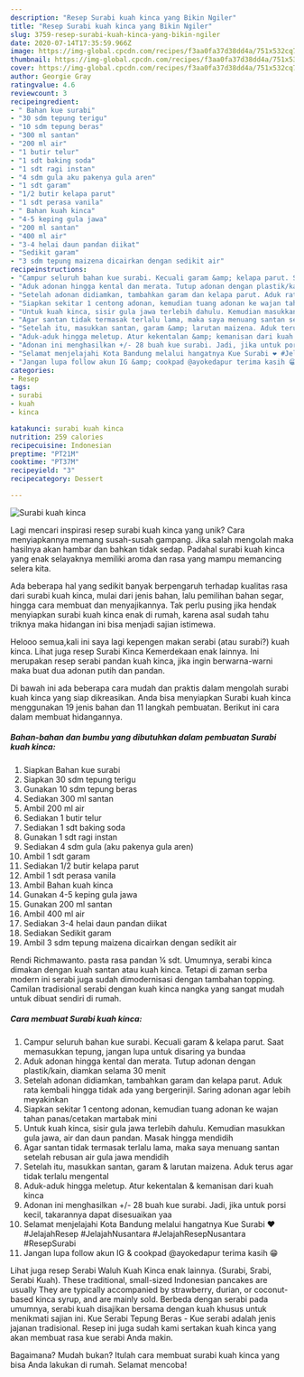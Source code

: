 ```yaml
---
description: "Resep Surabi kuah kinca yang Bikin Ngiler"
title: "Resep Surabi kuah kinca yang Bikin Ngiler"
slug: 3759-resep-surabi-kuah-kinca-yang-bikin-ngiler
date: 2020-07-14T17:35:59.966Z
image: https://img-global.cpcdn.com/recipes/f3aa0fa37d38dd4a/751x532cq70/surabi-kuah-kinca-foto-resep-utama.jpg
thumbnail: https://img-global.cpcdn.com/recipes/f3aa0fa37d38dd4a/751x532cq70/surabi-kuah-kinca-foto-resep-utama.jpg
cover: https://img-global.cpcdn.com/recipes/f3aa0fa37d38dd4a/751x532cq70/surabi-kuah-kinca-foto-resep-utama.jpg
author: Georgie Gray
ratingvalue: 4.6
reviewcount: 3
recipeingredient:
- " Bahan kue surabi"
- "30 sdm tepung terigu"
- "10 sdm tepung beras"
- "300 ml santan"
- "200 ml air"
- "1 butir telur"
- "1 sdt baking soda"
- "1 sdt ragi instan"
- "4 sdm gula aku pakenya gula aren"
- "1 sdt garam"
- "1/2 butir kelapa parut"
- "1 sdt perasa vanila"
- " Bahan kuah kinca"
- "4-5 keping gula jawa"
- "200 ml santan"
- "400 ml air"
- "3-4 helai daun pandan diikat"
- "Sedikit garam"
- "3 sdm tepung maizena dicairkan dengan sedikit air"
recipeinstructions:
- "Campur seluruh bahan kue surabi. Kecuali garam &amp; kelapa parut. Saat memasukkan tepung, jangan lupa untuk disaring ya bundaa"
- "Aduk adonan hingga kental dan merata. Tutup adonan dengan plastik/kain, diamkan selama 30 menit"
- "Setelah adonan didiamkan, tambahkan garam dan kelapa parut. Aduk rata kembali hingga tidak ada yang bergerinjil. Saring adonan agar lebih meyakinkan"
- "Siapkan sekitar 1 centong adonan, kemudian tuang adonan ke wajan tahan panas/cetakan martabak mini"
- "Untuk kuah kinca, sisir gula jawa terlebih dahulu. Kemudian masukkan gula jawa, air dan daun pandan. Masak hingga mendidih"
- "Agar santan tidak termasak terlalu lama, maka saya menuang santan setelah rebusan air gula jawa mendidih"
- "Setelah itu, masukkan santan, garam &amp; larutan maizena. Aduk terus agar tidak terlalu mengental"
- "Aduk-aduk hingga meletup. Atur kekentalan &amp; kemanisan dari kuah kinca"
- "Adonan ini menghasilkan +/- 28 buah kue surabi. Jadi, jika untuk porsi kecil, takarannya dapat disesuaikan yaa"
- "Selamat menjelajahi Kota Bandung melalui hangatnya Kue Surabi ❤️ #JelajahResep #JelajahNusantara #JelajahResepNusantara #ResepSurabi"
- "Jangan lupa follow akun IG &amp; cookpad @ayokedapur terima kasih 😁"
categories:
- Resep
tags:
- surabi
- kuah
- kinca

katakunci: surabi kuah kinca 
nutrition: 259 calories
recipecuisine: Indonesian
preptime: "PT21M"
cooktime: "PT37M"
recipeyield: "3"
recipecategory: Dessert

---
```



![Surabi kuah kinca](https://img-global.cpcdn.com/recipes/f3aa0fa37d38dd4a/751x532cq70/surabi-kuah-kinca-foto-resep-utama.jpg)

Lagi mencari inspirasi resep surabi kuah kinca yang unik? Cara menyiapkannya memang susah-susah gampang. Jika salah mengolah maka hasilnya akan hambar dan bahkan tidak sedap. Padahal surabi kuah kinca yang enak selayaknya memiliki aroma dan rasa yang mampu memancing selera kita.

Ada beberapa hal yang sedikit banyak berpengaruh terhadap kualitas rasa dari surabi kuah kinca, mulai dari jenis bahan, lalu pemilihan bahan segar, hingga cara membuat dan menyajikannya. Tak perlu pusing jika hendak menyiapkan surabi kuah kinca enak di rumah, karena asal sudah tahu triknya maka hidangan ini bisa menjadi sajian istimewa.

Helooo semua,kali ini saya lagi kepengen makan serabi (atau surabi?) kuah kinca. Lihat juga resep Surabi Kinca Kemerdekaan enak lainnya. Ini merupakan resep serabi pandan kuah kinca, jika ingin berwarna-warni maka buat dua adonan putih dan pandan.


Di bawah ini ada beberapa cara mudah dan praktis dalam mengolah surabi kuah kinca yang siap dikreasikan. Anda bisa menyiapkan Surabi kuah kinca menggunakan 19 jenis bahan dan 11 langkah pembuatan. Berikut ini cara dalam membuat hidangannya.

<!--inarticleads1-->

##### Bahan-bahan dan bumbu yang dibutuhkan dalam pembuatan Surabi kuah kinca:

1. Siapkan  Bahan kue surabi
1. Siapkan 30 sdm tepung terigu
1. Gunakan 10 sdm tepung beras
1. Sediakan 300 ml santan
1. Ambil 200 ml air
1. Sediakan 1 butir telur
1. Sediakan 1 sdt baking soda
1. Gunakan 1 sdt ragi instan
1. Sediakan 4 sdm gula (aku pakenya gula aren)
1. Ambil 1 sdt garam
1. Sediakan 1/2 butir kelapa parut
1. Ambil 1 sdt perasa vanila
1. Ambil  Bahan kuah kinca
1. Gunakan 4-5 keping gula jawa
1. Gunakan 200 ml santan
1. Ambil 400 ml air
1. Sediakan 3-4 helai daun pandan diikat
1. Sediakan Sedikit garam
1. Ambil 3 sdm tepung maizena dicairkan dengan sedikit air


Rendi Richmawanto. pasta rasa pandan ¼ sdt. Umumnya, serabi kinca dimakan dengan kuah santan atau kuah kinca. Tetapi di zaman serba modern ini serabi juga sudah dimodernisasi dengan tambahan topping. Camilan tradisional serabi dengan kuah kinca nangka yang sangat mudah untuk dibuat sendiri di rumah. 

<!--inarticleads2-->

##### Cara membuat Surabi kuah kinca:

1. Campur seluruh bahan kue surabi. Kecuali garam &amp; kelapa parut. Saat memasukkan tepung, jangan lupa untuk disaring ya bundaa
1. Aduk adonan hingga kental dan merata. Tutup adonan dengan plastik/kain, diamkan selama 30 menit
1. Setelah adonan didiamkan, tambahkan garam dan kelapa parut. Aduk rata kembali hingga tidak ada yang bergerinjil. Saring adonan agar lebih meyakinkan
1. Siapkan sekitar 1 centong adonan, kemudian tuang adonan ke wajan tahan panas/cetakan martabak mini
1. Untuk kuah kinca, sisir gula jawa terlebih dahulu. Kemudian masukkan gula jawa, air dan daun pandan. Masak hingga mendidih
1. Agar santan tidak termasak terlalu lama, maka saya menuang santan setelah rebusan air gula jawa mendidih
1. Setelah itu, masukkan santan, garam &amp; larutan maizena. Aduk terus agar tidak terlalu mengental
1. Aduk-aduk hingga meletup. Atur kekentalan &amp; kemanisan dari kuah kinca
1. Adonan ini menghasilkan +/- 28 buah kue surabi. Jadi, jika untuk porsi kecil, takarannya dapat disesuaikan yaa
1. Selamat menjelajahi Kota Bandung melalui hangatnya Kue Surabi ❤️ #JelajahResep #JelajahNusantara #JelajahResepNusantara #ResepSurabi
1. Jangan lupa follow akun IG &amp; cookpad @ayokedapur terima kasih 😁


Lihat juga resep Serabi Waluh Kuah Kinca enak lainnya. (Surabi, Srabi, Serabi Kuah). These traditional, small-sized Indonesian pancakes are usually They are typically accompanied by strawberry, durian, or coconut-based kinca syrup, and are mainly sold. Berbeda dengan serabi pada umumnya, serabi kuah disajikan bersama dengan kuah khusus untuk menikmati sajian ini. Kue Serabi Tepung Beras - Kue serabi adalah jenis jajanan tradisional. Resep ini juga sudah kami sertakan kuah kinca yang akan membuat rasa kue serabi Anda makin. 

Bagaimana? Mudah bukan? Itulah cara membuat surabi kuah kinca yang bisa Anda lakukan di rumah. Selamat mencoba!
